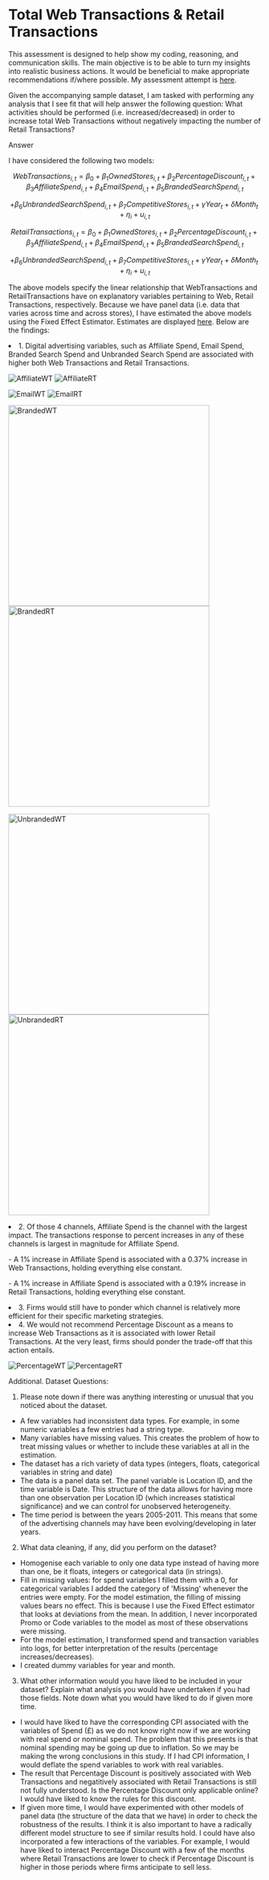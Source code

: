 # Total Web Transactions & Retail Transactions

This assessment is designed to help show my coding, reasoning, and communication skills. The main objective is to be able to turn my insights into realistic business actions. It would be beneficial to make appropriate recommendations if/where possible. My assessment attempt is [here](https://github.com/manuzrpEd/TotalWebTransactions-RetailTransactions/blob/main/Web%26RetailTransactions.ipynb).

Given the accompanying sample dataset, I am tasked with performing any analysis that I see fit that will help answer the following question: What activities should be performed (i.e. increased/decreased) in order to increase total Web Transactions without negatively impacting the number of Retail Transactions? 

Answer

I have considered the following two models:

$$ WebTransactions_{i,t} = \beta_0 + \beta_1OwnedStores_{i,t} + \beta_2PercentageDiscount_{i,t} + \beta_3AffiliateSpend_{i,t} + \beta_4EmailSpend_{i,t} + \beta_5BrandedSearchSpend_{i,t} $$

$$ + \beta_6UnbrandedSearchSpend_{i,t} + \beta_7CompetitiveStores_{i,t} + \gamma Year_{t} + \delta Month_{t} + \eta_{i}+ u_{i,t} $$

$$ RetailTransactions_{i,t} = \beta_0 + \beta_1OwnedStores_{i,t} + \beta_2PercentageDiscount_{i,t} + \beta_3AffiliateSpend_{i,t} + \beta_4EmailSpend_{i,t} + \beta_5BrandedSearchSpend_{i,t} $$

$$ + \beta_6UnbrandedSearchSpend_{i,t} + \beta_7CompetitiveStores_{i,t} + \gamma Year_{t} + \delta Month_{t} + \eta_{i} + u_{i,t} $$

The above models specify the linear relationship that WebTransactions and RetailTransactions have on explanatory variables pertaining to Web, Retail Transactions, respectively. Because we have panel data (i.e. data that varies across time and across stores), I have estimated the above models using the Fixed Effect Estimator. Estimates are displayed [here](https://github.com/manuzrpEd/TotalWebTransactions-RetailTransactions/blob/main/Web%26RetailTransactions.ipynb). Below are the findings:

<p>
<li>
    1. Digital advertising variables, such as Affiliate Spend, Email Spend, Branded Search Spend and Unbranded Search Spend are associated with higher both Web Transactions and Retail Transactions.
    <p float="left">
    <img src="https://github.com/manuzrpEd/TotalWebTransactions-RetailTransactions/blob/main/imgs/AffiliateWT.png" alt="AffiliateWT"/>
    <img src="https://github.com/manuzrpEd/TotalWebTransactions-RetailTransactions/blob/main/imgs/AffiliateRT.png" alt="AffiliateRT"/>
        </p>
        <p float="left">
    <img src="https://github.com/manuzrpEd/TotalWebTransactions-RetailTransactions/blob/main/imgs/EmailWT.png" alt="EmailWT"/>
    <img src="https://github.com/manuzrpEd/TotalWebTransactions-RetailTransactions/blob/main/imgs/EmailRT.png" alt="EmailRT"/>
            </p>
        <p float="left">
    <img src="https://github.com/manuzrpEd/TotalWebTransactions-RetailTransactions/blob/main/imgs/BrandedWT.png" width="400" alt="BrandedWT"/>
    <img src="https://github.com/manuzrpEd/TotalWebTransactions-RetailTransactions/blob/main/imgs/BrandedRT.png" width="400" alt="BrandedRT"/>
            </p>
            <p float="left">
    <img src="https://github.com/manuzrpEd/TotalWebTransactions-RetailTransactions/blob/main/imgs/UnbrandedWT.png" width="400" alt="UnbrandedWT"/>
    <img src="https://github.com/manuzrpEd/TotalWebTransactions-RetailTransactions/blob/main/imgs/UnbrandedRT.png" width="400" alt="UnbrandedRT"/>
                </p>


</li>
<li>
    2. Of those 4 channels, Affiliate Spend is the channel with the largest impact. The transactions response to percent increases in any of these channels is largest in magnitude for Affiliate Spend.
    <p>
    - A 1% increase in Affiliate Spend is associated with a 0.37% increase in Web Transactions, holding everything else constant.
        <p>
    - A 1% increase in Affiliate Spend is associated with a 0.19% increase in Retail Transactions, holding everything else constant.
</li>
<li>
    3. Firms would still have to ponder which channel is relatively more efficient for their specific marketing strategies.
</li>
<li>
    4. We would not recommend Percentage Discount as a means to increase Web Transactions as it is associated with lower Retail Transactions. At the very least, firms should ponder the trade-off that this action entails.
    <p>
        <img src="https://github.com/manuzrpEd/TotalWebTransactions-RetailTransactions/blob/main/imgs/PercentageWT.png" alt="PercentageWT"/>
        <img src="https://github.com/manuzrpEd/TotalWebTransactions-RetailTransactions/blob/main/imgs/PercentageRT.png" alt="PercentageRT"/>
</li>
</p>


Additional. Dataset Questions:

1.	Please note down if there was anything interesting or unusual that you noticed about the dataset. 
   * A few variables had inconsistent data types. For example, in some numeric variables a few entries had a string type.
   * Many variables have missing values. This creates the problem of how to treat missing values or whether to include these variables at all in the estimation.
   * The dataset has a rich variety of data types (integers, floats, categorical variables in string and date)
   * The data is a panel data set. The panel variable is Location ID, and the time variable is Date. This structure of the data allows for having more than one observation per Location ID (which increases statistical significance) and we can control for unobserved heterogeneity.
   * The time period is between the years 2005-2011. This means that some of the advertising channels may have been evolving/developing in later years.
2.	What data cleaning, if any, did you perform on the dataset?
  - Homogenise each variable to only one data type instead of having more than one, be it floats, integers or categorical data (in strings).
  - Fill in missing values: for spend variables I filled them with a 0, for categorical variables I added the category of 'Missing' whenever the entries were empty. For the model estimation, the filling of missing values bears no effect. This is because I use the Fixed Effect estimator that looks at deviations from the mean. In addition, I never incorporated Promo or Code variables to the model as most of these observations were missing.
  - For the model estimation, I transformed spend and transaction variables into logs, for better interpretation of the results (percentage increases/decreases).
  - I created dummy variables for year and month.
3.	What other information would you have liked to be included in your dataset? Explain what analysis you would have undertaken if you had those fields. Note down what you would have liked to do if given more time. 
  - I would have liked to have the corresponding CPI associated with the variables of Spend (£) as we do not know right now if we are working with real spend or nominal spend. The problem that this presents is that nominal spending may be going up due to inflation. So we may be making the wrong conclusions in this study. If I had CPI information, I would deflate the spend variables to work with real variables.
  - The result that Percentage Discount is positively associated with Web Transactions and negatitively associated with Retail Transactions is still not fully understood. Is the Percentage Discount only applicable online? I would have liked to know the rules for this discount.
  - If given more time, I would have experimented with other models of panel data (the structure of the data that we have) in order to check the robustness of the results. I think it is also important to have a radically different model structure to see if similar results hold. I could have also incorporated a few interactions of the variables. For example, I would have liked to interact Percentage Discount with a few of the months where Retail Transactions are lower to check if Percentage Discount is higher in those periods where firms anticipate to sell less.
